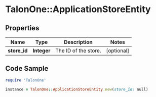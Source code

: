 # TalonOne::ApplicationStoreEntity

## Properties

Name | Type | Description | Notes
------------ | ------------- | ------------- | -------------
**store_id** | **Integer** | The ID of the store. | [optional] 

## Code Sample

```ruby
require 'TalonOne'

instance = TalonOne::ApplicationStoreEntity.new(store_id: null)
```


